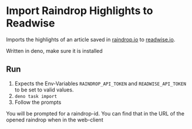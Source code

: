 # Import Raindrop Highlights to Readwise

Imports the highlights of an article saved in [raindrop.io](http://raindrop.io) to [readwise.io](http://readwise.io).

Written in deno, make sure it is installed

## Run

1. Expects the Env-Variables `RAINDROP_API_TOKEN` and `READWISE_API_TOKEN` to be set to valid values.
2. `deno task import`
3. Follow the prompts

You will be prompted for a raindrop-id. You can find that in the URL of the opened raindrop when in the web-client
